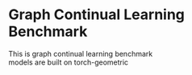 # Graph Continual Learning Benchmark
This is graph continual learning benchmark</br>
models are built on torch-geometric

